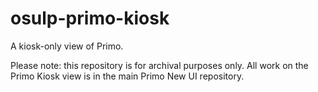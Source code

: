 # osulp-primo-kiosk
A kiosk-only view of Primo. 

Please note: this repository is for archival purposes only. All work on the Primo Kiosk view is in the main Primo New UI repository. 
